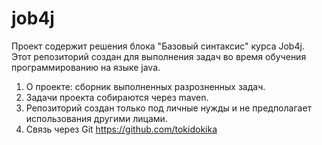 # job4j
Проект содержит решения блока "Базовый синтаксис" курса Job4j.
Этот репозиторий создан для выполнения задач во время обучения программированию на языке java. 
1. О проекте: сборник выполненных разрозненных задач.
2. Задачи проекта собираются через maven.
3. Репозиторий создан только под личные нужды и не предполагает использования другими лицами.
4. Связь через Git https://github.com/tokidokika
